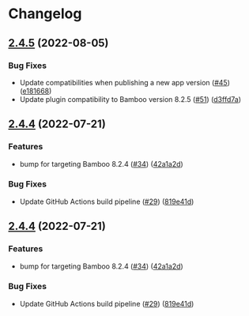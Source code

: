 # Changelog

## [2.4.5](https://github.com/OctopusDeploy/Octopus-Bamboo/compare/v2.4.4...v2.4.5) (2022-08-05)


### Bug Fixes

* Update compatibilities when publishing a new app version ([#45](https://github.com/OctopusDeploy/Octopus-Bamboo/issues/45)) ([e181668](https://github.com/OctopusDeploy/Octopus-Bamboo/commit/e1816680feb7246d2fb7e53ee7adde6a916c21d6))
* Update plugin compatibility to Bamboo version 8.2.5 ([#51](https://github.com/OctopusDeploy/Octopus-Bamboo/issues/51)) ([d3ffd7a](https://github.com/OctopusDeploy/Octopus-Bamboo/commit/d3ffd7a529e712ae0880a6f56c00c21ce70568f2))

## [2.4.4](https://github.com/OctopusDeploy/Octopus-Bamboo/compare/v2.4.4...v2.4.4) (2022-07-21)


### Features

* bump for targeting Bamboo 8.2.4 ([#34](https://github.com/OctopusDeploy/Octopus-Bamboo/issues/34)) ([42a1a2d](https://github.com/OctopusDeploy/Octopus-Bamboo/commit/42a1a2dca1fa57d1d2108144e4b4bbed05ad6018))


### Bug Fixes

* Update GitHub Actions build pipeline ([#29](https://github.com/OctopusDeploy/Octopus-Bamboo/issues/29)) ([819e41d](https://github.com/OctopusDeploy/Octopus-Bamboo/commit/819e41d2b24f81c94ab6bc4cc650c907fd1f7491))

## [2.4.4](https://github.com/OctopusDeploy/Octopus-Bamboo/compare/1.0.4-SNAPSHOT...v2.4.4) (2022-07-21)


### Features

* bump for targeting Bamboo 8.2.4 ([#34](https://github.com/OctopusDeploy/Octopus-Bamboo/issues/34)) ([42a1a2d](https://github.com/OctopusDeploy/Octopus-Bamboo/commit/42a1a2dca1fa57d1d2108144e4b4bbed05ad6018))


### Bug Fixes

* Update GitHub Actions build pipeline ([#29](https://github.com/OctopusDeploy/Octopus-Bamboo/issues/29)) ([819e41d](https://github.com/OctopusDeploy/Octopus-Bamboo/commit/819e41d2b24f81c94ab6bc4cc650c907fd1f7491))
